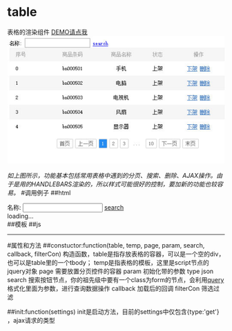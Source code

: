 # table
表格的渲染组件
[DEMO请点我](http://lovewebgames.com/jsmodule/table.html "table的demo")
![](example/table.jpg)

*如上图所示，功能基本包括常用表格中遇到的分页、搜索、删除、AJAX操作。由于是用的HANDLEBARS渲染的，所以样式可能很好的控制，要加新的功能也较容易。*
#调用例子
##html
	<div class="form">
		名称: <input type="text" name="gname"> <a href="#" id="search">search</a>
	</div>
	<div id="tab-list" ajaxurl="list.json">
		loading...
	</div>
	<div id="pager"></div>
##模板
	<script type="text/x-handlebars-template" id="tpl-list">
		<table class="tab-list">
			<thead>
				<tr>
						<th class="first-cell">序号</th>
						<th>商品条码</th>
						<th>商品名称</th>
						<th>状态</th>
						<th>操作</th>
				</tr>
			</thead>
			<tbody>
				{{#each data}}
				<tr>
						<td class="first-cell">{{@index}}</td>
						<td>{{goods_bn}}</td>
						<td>{{goods_name}}</td>
						<td>上架</td>
						<td><a class="js-ajax" js-ajax-param="id={{goods_id}}" href="action.json">下架</a> <a class="js-delete" href="action.json">删除</a></td>
				</tr>
				{{/each}}
			</tbody>
		</table>
	</script>
##js
	<script>
		var table = new Table($('#tab-list'), $('#tpl-list'), $('#pager'), {}, $('#search'));
		table.init({type:'post'});
	</script>


----------

#属性和方法
##constuctor:function(table, temp, page, param, search, callback, filterCon)
	构造函数，table是指存放表格的容器，可以是一个空的div，也可以是table里的一个tbody；
	temp是指表格的模板，这里是script节点的jquery对象
	page 需要放置分页控件的容器
	param 初始化带的参数 type json
	search 搜索按钮节点，你的祖先级中要有一个class为form的节点，会利用[query](https://github.com/tianxiangbing/query)格式化里面为参数，进行查询数据操作
	callback 加载后的回调
	filterCon 筛选过滤
	
##init:function(settings)
	init是启动方法，目前的settings中仅包含{type:'get'} ，ajax请求的类型